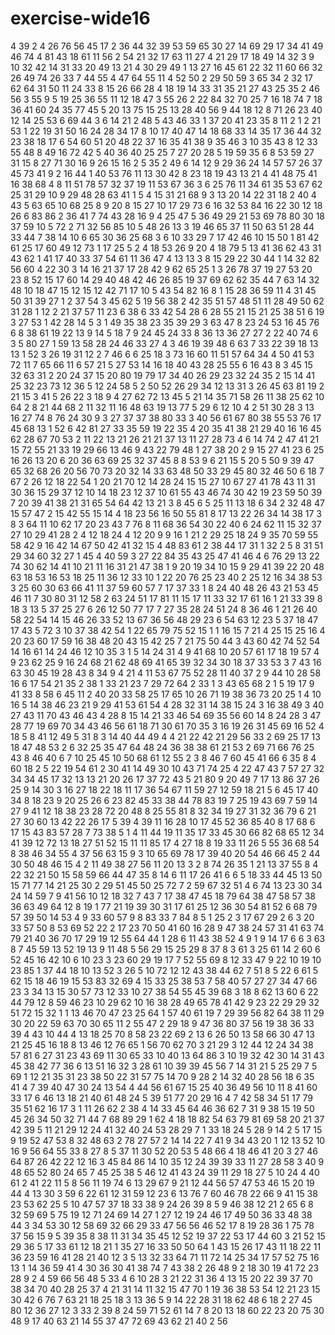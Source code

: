 # exercise-wide16
4
39
2
4
26
76
56
45
17
2
36
44
32
39
53
59
65
30
27
14
69
29
17
34
41
49
46
74
4
81
43
18
61
11
56
2
54
21
32
17
63
11
27
4
21
29
17
18
49
14
32
3
9
10
32
42
14
31
33
20
49
13
21
4
30
29
49
1
13
27
16
45
61
22
32
11
60
66
32
26
49
74
26
33
7
44
55
4
47
64
55
11
4
52
50
2
29
50
59
3
65
34
2
32
17
62
64
31
50
11
24
33
8
15
26
66
28
4
18
19
14
33
31
35
21
27
43
25
35
2
46
56
3
55
9
5
19
25
36
55
11
12
18
47
3
55
26
2
22
84
32
70
25
7
16
18
74
7
18
36
41
60
24
35
77
45
5
20
13
75
15
25
13
28
40
56
9
44
18
12
8
71
26
23
40
12
14
25
53
6
69
44
3
6
14
21
2
48
5
43
46
33
1
37
20
41
23
35
8
11
2
1
2
21
53
1
22
19
31
50
16
24
28
34
17
8
10
17
40
47
14
18
68
33
14
35
17
36
44
32
23
38
18
17
6
54
60
51
20
48
22
37
16
35
41
38
9
35
46
3
10
35
43
8
12
33
55
48
8
49
16
72
42
5
40
36
40
25
25
7
27
20
28
5
19
59
35
6
8
53
59
27
31
15
8
27
71
30
16
9
26
15
16
2
5
35
2
49
6
14
12
9
29
36
24
14
57
57
26
37
45
73
41
9
2
16
44
1
40
53
76
11
13
30
42
8
23
18
19
43
13
21
4
41
48
75
41
16
38
68
4
8
11
51
78
57
32
37
19
11
53
67
36
3
6
25
76
11
34
61
35
53
67
62
25
31
29
10
9
29
48
28
63
41
1
5
4
15
31
21
68
9
3
13
20
14
22
31
18
2
40
4
43
5
63
65
10
68
25
8
9
20
8
15
27
10
17
29
73
6
16
32
53
84
16
22
30
12
18
26
6
83
86
2
36
41
7
74
43
28
16
9
4
25
47
5
36
49
29
21
53
69
78
80
30
18
37
59
10
5
72
2
71
32
56
85
10
5
48
26
13
3
19
46
65
37
11
50
63
51
28
44
33
44
7
38
14
10
6
65
30
36
25
68
3
6
10
33
29
7
17
42
46
10
15
50
1
81
42
61
25
17
60
49
12
73
1
17
25
5
2
4
18
53
26
9
20
4
18
79
5
13
41
36
62
43
31
43
62
1
41
17
40
33
37
54
61
11
36
47
4
13
13
3
8
15
29
22
30
44
1
14
32
82
56
60
4
22
30
3
14
16
21
37
17
28
42
9
62
65
25
1
3
26
78
37
19
27
53
20
23
8
52
15
17
60
14
29
40
48
42
46
26
85
19
37
69
62
62
35
44
7
63
14
32
48
10
18
47
15
12
15
12
42
71
17
10
5
43
54
82
16
8
1
15
28
36
59
11
4
31
45
50
31
39
27
1
2
37
54
3
45
62
5
19
56
38
2
42
35
51
57
48
51
11
28
49
50
62
31
28
1
12
2
21
37
57
11
23
6
38
6
33
42
54
28
6
28
55
21
15
21
25
38
51
6
19
3
27
53
1
42
28
14
5
3
1
49
35
38
23
35
39
29
3
63
47
8
23
24
53
16
45
76
6
8
38
61
19
22
13
9
14
5
18
7
9
24
45
24
33
8
36
13
36
27
27
2
22
40
74
6
3
5
80
27
1
59
13
58
28
24
46
33
27
4
3
46
19
39
48
6
63
7
33
22
39
18
13
13
1
52
3
26
19
31
12
2
7
46
6
6
25
18
3
73
16
60
11
51
57
64
34
4
50
41
53
72
11
7
65
66
11
6
57
21
5
27
53
14
16
18
40
43
28
25
55
6
16
43
8
3
45
15
32
63
31
2
20
24
37
15
20
80
19
79
17
34
40
26
29
23
32
24
35
2
15
14
41
25
32
23
73
12
36
5
12
24
58
5
2
50
52
26
29
34
12
13
31
3
26
45
63
81
19
2
21
15
3
41
5
26
22
3
18
9
4
27
62
72
13
45
5
21
14
35
71
58
26
11
38
25
62
10
64
2
8
21
44
68
2
11
32
11
16
48
63
19
13
77
5
29
6
12
10
4
2
51
30
28
3
13
16
27
74
8
76
24
30
9
3
27
37
37
38
80
33
3
40
56
61
67
80
38
55
53
76
17
45
68
13
1
52
6
42
81
27
33
35
59
19
22
35
4
20
35
41
38
21
29
40
16
16
45
62
28
67
70
53
2
11
22
13
21
26
21
21
37
13
11
27
28
73
4
6
14
74
2
47
41
21
15
72
55
21
33
19
29
66
13
46
9
43
22
79
48
1
27
38
20
2
9
15
27
41
23
6
25
16
26
13
20
6
20
36
63
69
25
32
37
45
8
8
53
9
6
21
15
5
20
5
50
9
39
47
65
32
68
26
20
56
70
73
20
32
14
33
63
48
50
33
29
45
80
32
46
50
6
18
7
67
2
26
12
18
22
54
1
20
21
70
12
14
28
24
15
15
27
10
67
27
41
78
43
11
31
30
36
15
29
37
12
10
14
18
23
12
37
10
61
55
43
46
74
30
42
19
23
59
50
39
7
20
39
41
38
21
31
65
54
64
42
13
21
3
8
45
6
5
25
11
13
18
6
34
2
32
48
47
15
57
47
2
15
42
55
15
14
4
18
23
56
16
50
55
81
8
17
13
22
26
34
14
38
17
3
8
3
64
11
10
62
17
20
23
43
7
76
8
11
68
36
54
30
22
40
6
24
62
11
15
32
37
27
10
29
41
28
2
4
12
18
24
4
12
20
9
9
16
1
21
2
29
25
18
24
9
35
70
59
55
58
42
9
16
42
14
67
50
42
41
32
15
4
48
83
61
2
38
44
17
31
1
32
2
5
8
31
51
29
34
60
32
27
1
45
4
40
59
3
27
22
84
35
43
25
47
41
46
4
6
76
29
13
22
74
30
62
14
41
10
21
11
16
31
21
47
38
1
9
20
19
34
10
15
9
29
41
39
22
20
48
63
18
53
16
53
18
25
11
36
12
33
10
1
22
20
76
25
23
40
2
25
12
16
34
38
53
3
25
60
30
63
66
41
11
37
59
60
57
7
17
37
33
1
8
24
40
48
26
43
21
53
45
46
11
7
30
80
31
12
58
2
63
24
51
17
81
11
15
17
11
33
32
17
61
16
1
21
33
39
8
18
3
13
5
37
25
27
6
26
12
50
77
17
7
27
35
28
24
51
24
8
36
46
1
21
26
40
58
22
54
14
15
46
26
33
52
13
67
36
56
48
29
23
6
54
63
12
23
5
37
18
47
17
43
5
72
3
10
37
38
42
54
1
22
65
79
75
52
15
1
1
16
15
7
21
4
25
15
25
16
4
20
23
60
17
59
16
38
48
20
43
15
42
25
7
21
75
50
44
3
43
60
42
74
52
54
14
16
61
14
24
46
12
10
35
3
1
5
14
24
31
4
9
41
68
10
20
57
61
17
18
19
57
4
9
23
62
25
9
16
24
68
21
62
48
69
41
65
39
32
34
30
18
37
33
53
3
7
43
16
63
30
45
19
28
43
8
34
9
4
21
4
11
53
67
75
52
28
11
40
37
2
9
44
10
28
58
16
6
17
54
21
35
2
38
1
33
21
23
7
29
72
64
2
33
1
3
43
65
68
2
1
5
19
17
9
41
33
8
58
6
45
11
2
40
20
33
58
25
17
65
10
26
71
19
38
36
73
20
25
1
4
10
16
5
14
38
46
23
21
9
29
41
53
61
54
4
28
32
31
14
38
15
24
3
16
38
49
3
40
27
43
11
70
43
46
43
4
28
8
15
14
21
33
46
54
69
35
56
60
14
8
24
28
3
47
28
77
19
69
70
34
43
46
56
61
18
71
30
61
70
35
3
16
19
26
31
45
69
16
52
4
18
5
8
41
12
49
5
31
8
3
14
40
44
49
4
4
21
22
42
21
29
56
33
2
69
25
17
13
18
47
48
53
2
6
32
25
35
47
64
48
24
36
38
38
61
21
53
2
69
71
66
76
25
43
8
46
40
6
7
10
25
45
10
50
68
61
12
55
2
3
8
46
7
60
45
41
66
6
35
8
4
60
18
2
5
22
19
54
61
2
30
41
14
49
30
10
43
71
74
25
4
22
47
43
7
57
27
32
34
34
45
17
32
13
13
21
20
26
17
37
72
43
5
21
80
9
20
49
7
17
13
86
37
26
25
9
14
30
3
16
27
18
22
18
11
17
36
54
67
11
59
27
12
59
18
21
5
6
45
17
40
34
8
18
23
9
20
25
26
6
23
82
45
33
38
44
78
83
19
7
25
19
43
69
7
59
14
27
9
41
12
18
38
23
28
72
20
48
8
25
55
81
8
32
34
19
27
31
32
36
79
6
21
27
30
60
13
42
22
26
17
5
39
4
39
11
16
28
10
17
45
52
36
85
40
8
17
68
6
17
15
43
83
57
28
7
73
38
5
1
4
11
44
19
11
35
17
33
45
30
66
82
68
65
12
34
41
39
12
72
13
18
27
51
52
15
11
11
85
17
4
27
18
8
19
33
11
26
5
55
36
68
54
8
38
46
34
55
4
37
56
63
15
9
3
10
65
69
78
17
39
40
20
54
46
66
45
2
44
30
50
48
46
15
4
2
11
49
38
27
56
11
20
13
3
2
8
74
26
35
1
21
13
37
55
8
4
22
32
21
50
15
58
59
66
44
47
35
8
14
6
11
17
26
41
6
6
5
18
33
44
45
13
50
15
71
77
14
21
25
30
2
29
51
45
50
25
72
7
2
59
67
32
51
4
6
74
13
23
30
34
24
14
59
7
9
41
56
10
12
18
32
7
43
7
17
38
47
45
18
79
64
38
47
58
57
38
36
63
49
64
12
8
19
1
77
21
19
39
30
31
17
61
25
12
36
30
54
81
52
6
68
79
57
39
50
14
53
4
9
33
60
57
9
8
83
33
7
84
8
5
1
25
2
3
17
67
29
2
6
3
20
33
57
50
8
53
69
52
22
2
17
23
70
50
41
60
16
28
9
47
38
24
57
31
41
63
74
79
21
40
36
70
17
29
19
12
55
64
44
1
28
6
11
43
38
52
4
9
1
9
14
17
6
6
3
63
8
7
45
59
13
52
19
13
9
11
48
5
56
29
15
25
29
8
37
8
3
61
3
25
61
14
2
60
6
52
45
16
42
10
6
10
23
3
23
60
29
19
17
7
52
55
69
8
12
33
47
9
22
10
19
10
23
85
1
37
44
18
10
13
52
3
26
5
10
72
12
12
43
38
44
62
7
51
8
5
22
6
61
5
62
15
18
46
19
15
53
83
32
69
4
15
33
25
38
53
7
58
40
57
27
27
34
47
66
23
3
34
13
15
30
57
73
12
33
10
27
38
54
55
45
39
68
3
18
8
62
13
60
6
22
44
79
12
8
59
46
23
10
29
62
10
16
38
28
49
65
78
41
42
9
23
22
29
29
32
51
72
15
32
1
1
13
46
70
47
23
25
64
1
57
40
61
19
7
29
39
56
82
64
38
11
29
30
20
22
59
63
70
30
65
11
2
55
47
2
29
18
9
47
36
80
37
56
19
38
36
33
39
4
43
10
44
4
13
18
25
70
8
58
23
22
69
2
13
6
26
50
13
58
66
30
47
13
21
25
45
16
18
8
13
46
12
76
65
1
56
70
62
70
3
21
29
3
12
44
12
24
34
38
57
81
6
27
31
23
43
69
11
30
65
33
10
40
13
64
86
3
10
19
32
42
30
14
31
43
45
38
42
77
36
6
13
51
16
32
3
28
61
10
39
39
45
56
7
14
31
21
5
25
29
7
5
69
1
12
21
35
31
23
38
50
22
31
57
75
14
70
9
28
2
14
32
40
28
56
18
6
35
41
4
7
39
40
47
30
24
13
54
4
44
56
61
67
15
25
40
36
49
56
10
11
8
41
60
33
17
6
46
13
18
21
40
61
48
24
5
39
51
77
20
29
16
4
7
42
58
34
51
17
79
35
51
62
16
17
3
1
11
26
62
2
38
4
14
33
45
64
46
36
62
7
31
9
38
15
19
50
45
26
34
50
32
71
44
7
68
89
29
1
62
4
18
18
82
54
63
79
81
69
58
20
21
37
42
39
5
11
21
29
12
24
41
32
40
24
53
28
29
7
1
33
18
24
5
28
9
14
2
5
17
15
9
19
52
47
53
8
32
48
63
2
78
27
57
2
14
14
22
7
41
9
34
43
20
1
12
13
52
10
16
9
56
64
55
33
8
27
8
5
37
11
30
52
20
53
5
48
66
4
18
46
41
20
3
27
46
64
87
26
42
22
12
16
3
45
84
86
14
10
35
12
24
39
39
33
11
27
28
58
3
40
9
48
65
52
80
24
65
7
45
25
38
5
46
12
41
43
24
39
11
29
18
27
5
10
24
4
40
61
2
41
22
11
5
8
56
11
19
74
6
13
29
67
9
21
12
44
56
57
47
53
46
15
20
19
44
4
13
30
3
59
6
22
61
12
31
59
12
23
6
13
76
7
60
46
78
22
66
9
41
15
38
23
53
62
25
5
10
47
57
37
18
33
38
9
24
26
39
8
5
9
46
38
12
21
2
65
6
8
32
59
69
5
75
19
12
71
24
69
14
27
1
27
12
19
24
46
17
49
50
36
33
48
38
44
3
34
53
30
12
58
69
32
66
29
33
47
56
56
46
52
17
8
19
28
36
1
75
78
37
56
15
9
5
39
35
8
38
11
31
34
35
45
12
52
19
37
22
53
17
44
60
3
21
52
15
29
36
5
17
33
61
12
18
21
1
35
27
16
33
50
50
64
1
43
15
26
17
43
11
18
22
11
36
23
59
16
41
28
21
40
12
3
5
13
32
33
64
71
11
72
14
25
34
17
57
52
75
16
13
1
14
36
59
41
4
30
36
30
41
38
74
7
43
38
2
26
48
9
2
18
30
19
41
72
23
28
9
2
4
59
66
56
48
5
33
4
6
10
28
3
21
22
31
36
4
13
15
20
22
39
37
70
38
34
70
40
28
25
37
4
21
31
14
11
32
15
47
70
1
19
36
38
53
54
12
21
23
15
30
42
6
76
7
63
21
18
25
18
3
13
36
5
9
14
22
28
31
18
62
48
6
18
2
27
45
80
12
36
27
12
3
33
2
39
8
24
59
71
52
61
14
7
8
20
13
18
60
22
23
20
75
30
48
9
17
40
63
21
14
55
37
47
72
69
43
62
21
40
2
56
